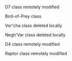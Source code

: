 D7 class remotely modified

Bird-of-Prey class

Vor'cha class deleted locally

Negh'Var class deleted locally

D4 class remotely modified

Raptor class remotely modified
